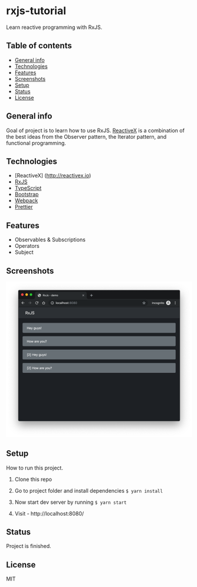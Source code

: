 # rxjs-tutorial
Learn reactive programming with RxJS. 

## Table of contents
* [General info](#general-info)
* [Technologies](#technologies)
* [Features](#features)
* [Screenshots](#screenshots)
* [Setup](#setup)
* [Status](#status)
* [License](#license)

## General info
Goal of project is to learn how to use RxJS. [ReactiveX](http://reactivex.io) is a combination of the best ideas from the Observer pattern, the Iterator pattern, and functional programming. 

## Technologies
* [ReactiveX] (http://reactivex.io)
* [RxJS](https://github.com/ReactiveX/rxjs)
* [TypeScript](https://www.typescriptlang.org)
* [Bootstrap](https://getbootstrap.com)
* [Webpack](https://webpack.js.org)
* [Prettier](https://prettier.io)


## Features
* Observables & Subscriptions
* Operators
* Subject

## Screenshots
![Example screenshot](./doc/screen1.png)

## Setup
How to run this project.

1. Clone this repo

2. Go to project folder and install dependencies
`$ yarn install`

3. Now start dev server by running
`$ yarn start`

4. Visit - http://localhost:8080/


## Status
Project is finished.

## License
MIT
